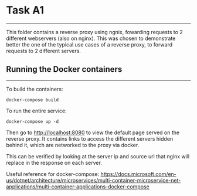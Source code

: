 # Task A1
---
This folder contains a reverse proxy using ngnix, fowarding requests to 2 different webservers (also on nginx). This was chosen to demonstrate better the one of the typical use cases of a reverse proxy, to forward requests to 2 different servers.

## Running the Docker containers
---
To build the containers:

```docker-compose build```

To run the entire service:

```docker-compose up -d```

Then go to [http://localhost:8080](http://localhost:8080) to view the default page served on the reverse proxy. It contains links to access the different servers hidden behind it, which are networked to the proxy via docker.

This can be verified by looking at the server ip and source url that nginx will replace in the response on each server.

Useful reference for docker-compose: https://docs.microsoft.com/en-us/dotnet/architecture/microservices/multi-container-microservice-net-applications/multi-container-applications-docker-compose